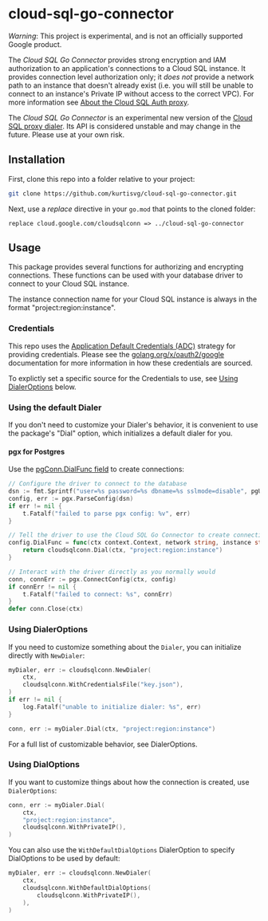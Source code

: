 # cloud-sql-go-connector
*Warning*: This project is experimental, and is not an officially supported 
Google product.

The _Cloud SQL Go Connector_ provides strong encryption and IAM authorization 
to an application's connections to a Cloud SQL instance. It provides connection 
level authorization only; it _does not_ provide a network path to an instance 
that doesn't already exist (i.e. you will still be unable to connect to an 
instance's Private IP without access to the correct VPC). For more information
see [About the Cloud SQL Auth proxy][about-proxy].

[about-proxy]: https://cloud.google.com/sql/docs/mysql/sql-proxy

The _Cloud SQL Go Connector_ is an experimental new version of the 
[Cloud SQL proxy dialer](dialer). Its API is considered unstable and may change 
in the future. Please use at your own risk. 

[proxy-dialer]: https://github.com/GoogleCloudPlatform/cloudsql-proxy/tree/main/proxy#cloud-sql-proxy-dialer-for-go

## Installation

First, clone this repo into a folder relative to your project:
```sh
git clone https://github.com/kurtisvg/cloud-sql-go-connector.git
```

Next, use a _replace_ directive in your `go.mod` that points to the cloned folder:
```
replace cloud.google.com/cloudsqlconn => ../cloud-sql-go-connector
```

## Usage 

This package provides several functions for authorizing and encrypting 
connections. These functions can be used with your database driver to connect to
your Cloud SQL instance.

The instance connection name for your Cloud SQL instance is always in the 
format "project:region:instance".

### Credentials 

This repo uses the [Application Default Credentials (ADC)][adc] strategy for 
providing credentials. Please see the [golang.org/x/oauth2/google][google-auth] 
documentation for more information in how these credentials are sourced. 

To explictly set a specific source for the Credentials to use, see [Using DialerOptions](#using-dialeroptions) below.

[adc]: https://cloud.google.com/docs/authentication
[google-auth]: https://pkg.go.dev/golang.org/x/oauth2/google#hdr-Credentials

### Using the default Dialer

If you don't need to customize your Dialer's behavior, it is convenient to use 
the package's "Dial" option, which initializes a default dialer for you.  

#### pgx for Postgres

  Use the [pgConn.DialFunc field][pgconn-cfg] to create connections:

  ```go
  // Configure the driver to connect to the database
  dsn := fmt.Sprintf("user=%s password=%s dbname=%s sslmode=disable", pgUser, pgPass, pgDb)
  config, err := pgx.ParseConfig(dsn)
  if err != nil {
      t.Fatalf("failed to parse pgx config: %v", err)
  }

  // Tell the driver to use the Cloud SQL Go Connector to create connections
  config.DialFunc = func(ctx context.Context, network string, instance string) (net.Conn, error) {
      return cloudsqlconn.Dial(ctx, "project:region:instance")
  }

 // Interact with the driver directly as you normally would
  conn, connErr := pgx.ConnectConfig(ctx, config)
  if connErr != nil {
      t.Fatalf("failed to connect: %s", connErr)
  }
  defer conn.Close(ctx)
  ```
  [pgconn-cfg]: https://pkg.go.dev/github.com/jackc/pgconn#Config



### Using DialerOptions

If you need to customize something about the `Dialer`, you can initialize
directly with `NewDialer`:

```go
myDialer, err := cloudsqlconn.NewDialer(
    ctx,
    cloudsqlconn.WithCredentialsFile("key.json"),
)
if err != nil {
    log.Fatalf("unable to initialize dialer: %s", err)
}

conn, err := myDialer.Dial(ctx, "project:region:instance")
```

For a full list of customizable behavior, see DialerOptions.

### Using DialOptions

If you want to customize things about how the connection is created, use 
`DialerOptions`:
```go
conn, err := myDialer.Dial(
    ctx, 
    "project:region:instance",
    cloudsqlconn.WithPrivateIP(),
)
```

You can also use the `WithDefaultDialOptions` DialerOption to specify
DialOptions to be used by default:
```go
myDialer, err := cloudsqlconn.NewDialer(
    ctx,
    cloudsqlconn.WithDefaultDialOptions(
        cloudsqlconn.WithPrivateIP(),
    ),
)
```